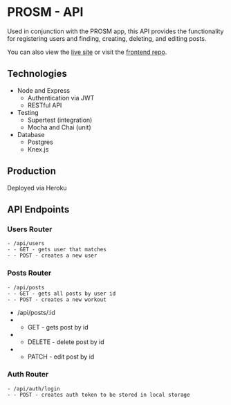 # PROSM - API

Used in conjunction with the PROSM app, this API provides the functionality for registering users and finding, creating, deleting, and editing posts.

You can also view the [live site](https://prosm-app.vercel.app/) or visit the [frontend repo](https://github.com/sriphinn/prosm).


## Technologies

- Node and Express
  - Authentication via JWT
  - RESTful API
- Testing
  - Supertest (integration)
  - Mocha and Chai (unit)
- Database
  - Postgres
  - Knex.js

## Production

Deployed via Heroku

## API Endpoints

### Users Router

```
- /api/users
- - GET - gets user that matches
- - POST - creates a new user
```

### Posts Router

```
- /api/posts
- - GET - gets all posts by user id
- - POST - creates a new workout
```
- /api/posts/:id
- - GET - gets post by id
- - DELETE - delete post by id
- - PATCH - edit post by id

### Auth Router

```
- /api/auth/login
- - POST - creates auth token to be stored in local storage
```
